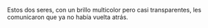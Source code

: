 Estos dos seres, con un brillo multicolor pero casi transparentes,
les comunicaron que ya no había vuelta atrás.